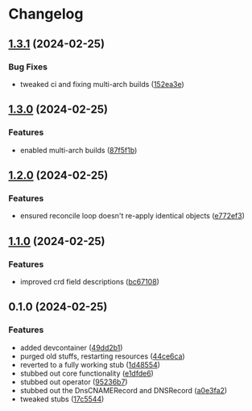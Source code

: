 # Changelog

## [1.3.1](https://github.com/robbert229/pihole-operator/compare/v1.3.0...v1.3.1) (2024-02-25)


### Bug Fixes

* tweaked ci and fixing multi-arch builds ([152ea3e](https://github.com/robbert229/pihole-operator/commit/152ea3ec997aaf530141ee350d4a1b891f21d15a))

## [1.3.0](https://github.com/robbert229/pihole-operator/compare/v1.2.0...v1.3.0) (2024-02-25)


### Features

* enabled multi-arch builds ([87f5f1b](https://github.com/robbert229/pihole-operator/commit/87f5f1b19020eac4b1acc09507f8d25c7fd7df46))

## [1.2.0](https://github.com/robbert229/pihole-operator/compare/v1.1.0...v1.2.0) (2024-02-25)


### Features

* ensured reconcile loop doesn't re-apply identical objects ([e772ef3](https://github.com/robbert229/pihole-operator/commit/e772ef39e4cb0419a039362dd7288a2884d61c97))

## [1.1.0](https://github.com/robbert229/pihole-operator/compare/v1.0.0...v1.1.0) (2024-02-25)


### Features

* improved crd field descriptions ([bc67108](https://github.com/robbert229/pihole-operator/commit/bc67108184319e798f082d21b995a90f778fa0fa))

## 0.1.0 (2024-02-25)


### Features

* added devcontainer ([49dd2b1](https://github.com/robbert229/pihole-operator/commit/49dd2b1dd2b06d490385eb1f3f7dbd882763d6d8))
* purged old stuffs, restarting resources ([44ce6ca](https://github.com/robbert229/pihole-operator/commit/44ce6caaa5ca0e666cfc10d550f98e800518aff9))
* reverted to a fully working stub ([1d48554](https://github.com/robbert229/pihole-operator/commit/1d4855418f7535f69b6596d30a54a4ac1fe4ad18))
* stubbed out core functionality ([e1dfde6](https://github.com/robbert229/pihole-operator/commit/e1dfde600fb98e03a2f0b821b1a2a193845ca113))
* stubbed out operator ([95236b7](https://github.com/robbert229/pihole-operator/commit/95236b760dbbd3abf07095f48d2806247d52405b))
* stubbed out the DnsCNAMERecord and DNSRecord ([a0e3fa2](https://github.com/robbert229/pihole-operator/commit/a0e3fa25a210bb8944ca1e382259c5a06f41db91))
* tweaked stubs ([17c5544](https://github.com/robbert229/pihole-operator/commit/17c554431eb185e0a39f94bbcf6fe1b3e506ad8d))
